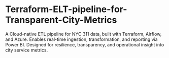 # Terraform-ELT-pipeline-for-Transparent-City-Metrics
A Cloud-native ETL pipeline for NYC 311 data, built with Terraform, Airflow, and Azure. Enables real-time ingestion, transformation, and reporting via Power BI. Designed for resilience, transparency, and operational insight into city service metrics.
